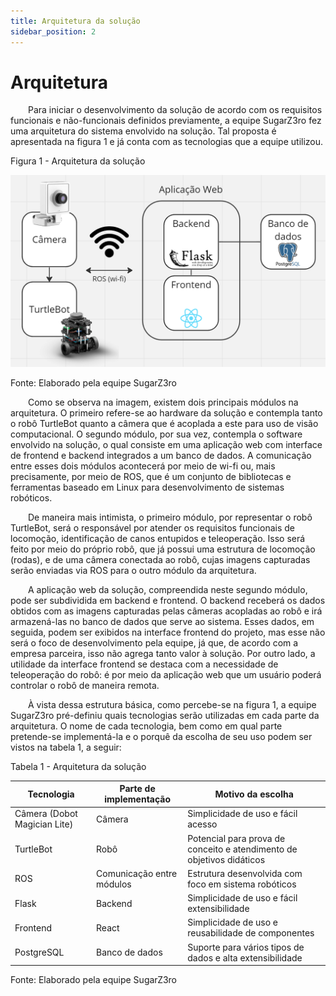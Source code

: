 ```yaml
---
title: Arquitetura da solução
sidebar_position: 2
---
```


# Arquitetura

&emsp;&emsp;Para iniciar o desenvolvimento da solução de acordo com os requisitos funcionais e não-funcionais definidos previamente, a equipe SugarZ3ro fez uma arquitetura do sistema envolvido na solução. Tal proposta é apresentada na figura 1 e já conta com as tecnologias que a equipe utilizou.


<p style={{textAlign: 'center'}}>Figura 1 - Arquitetura da solução</p>

![Proposta inicial de arquitetura da solução](../../../../static/img/sprint-1/proposta_arquitetura.png)

<p style={{textAlign: 'center'}}>Fonte: Elaborado pela equipe SugarZ3ro</p>

&emsp;&emsp;Como se observa na imagem, existem dois principais módulos na arquitetura. O primeiro refere-se ao hardware da solução e contempla tanto o robô TurtleBot quanto a câmera que é acoplada a este para uso de visão computacional. O segundo módulo, por sua vez, contempla o software envolvido na solução, o qual consiste em uma aplicação web com interface de frontend e backend integrados a um banco de dados. A comunicação entre esses dois módulos acontecerá por meio de wi-fi ou, mais precisamente, por meio de ROS, que é um conjunto de bibliotecas e ferramentas baseado em Linux para desenvolvimento de sistemas robóticos.

&emsp;&emsp;De maneira mais intimista, o primeiro módulo, por representar o robô TurtleBot, será o responsável por atender os requisitos funcionais de locomoção, identificação de canos entupidos e teleoperação. Isso será feito por meio do próprio robô, que já possui uma estrutura de locomoção (rodas), e de uma câmera conectada ao robô, cujas imagens capturadas serão enviadas via ROS para o outro módulo da arquitetura.

&emsp;&emsp;A aplicação web da solução, compreendida neste segundo módulo, pode ser subdividida em backend e frontend. O backend receberá os dados obtidos com as imagens capturadas pelas câmeras acopladas ao robô e irá armazená-las no banco de dados que serve ao sistema. Esses dados, em seguida, podem ser exibidos na interface frontend do projeto, mas esse não será o foco de desenvolvimento pela equipe, já que, de acordo com a empresa parceira, isso não agrega tanto valor à solução. Por outro lado, a utilidade da interface frontend se destaca com a necessidade de teleoperação do robô: é por meio da aplicação web que um usuário poderá controlar o robô de maneira remota.

&emsp;&emsp;À vista dessa estrutura básica, como percebe-se na figura 1, a equipe SugarZ3ro pré-definiu quais tecnologias serão utilizadas em cada parte da arquitetura. O nome de cada tecnologia, bem como em qual parte pretende-se implementá-la e o porquê da escolha de seu uso podem ser vistos na tabela 1, a seguir:

<p style={{textAlign: 'center'}}>Tabela 1 - Arquitetura da solução</p>

| **Tecnologia**               | **Parte de implementação** | **Motivo da escolha**                                                 |
|------------------------------|----------------------------|-----------------------------------------------------------------------|
| Câmera (Dobot Magician Lite) | Câmera                     | Simplicidade de uso e fácil acesso                                    |
| TurtleBot                    | Robô                       | Potencial para prova de conceito e atendimento de objetivos didáticos |
| ROS                          | Comunicação entre módulos  | Estrutura desenvolvida com foco em sistema robóticos                  |
| Flask                        | Backend                    | Simplicidade de uso e fácil extensibilidade                           |
| Frontend                     | React                      | Simplicidade de uso e reusabilidade de componentes                    |
| PostgreSQL                   | Banco de dados             | Suporte para vários tipos de dados e alta extensibilidade             |

<p style={{textAlign: 'center'}}>Fonte: Elaborado pela equipe SugarZ3ro</p>